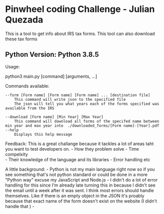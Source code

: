 # Pinwheel coding Challenge - Julian Quezada

This is a tool to get info about IRS tax forms. This tool can also download these tax forms

Python Version:  Python 3.8.5
--------------
Usage: 

python3 main.py [command] [arguments, ...]

Commands available:

    --form [Form name] [Form name] [Form name] ... [destination file]
        This command will write json to the specified file
        The json will tell you what years each of the forms specified was available from the IRS

    --download [Form name] [Min Year] [Max Year]
        This command will download all forms of the specifed name between min year and max year into  ./downloaded_forms/[Form name]-[Year].pdf
    --help
        Displays this help message 

Feedback: This is a great challange because it tackles a lot of areas taht you want to test developers on. 
    - How they problem solve
    - Time compelxity  
    - Their knowledge of the language and its libraries 
    - Error handling etc

A little background: 
    - Python is not my main language right now so if you see something that's not python standard or could be done in a more "Python way" excuse my JavaScript and Node.js
    - I didn't do a lot of error handling for this since I'm already late turning this in because I didn't see the email until a week after it was sent. I think most errors should handle themselves. Like if there is an empty object in the JSON it's proably because that exact name of the form doesn't exist on the website (I didn't handle that )
    - 
